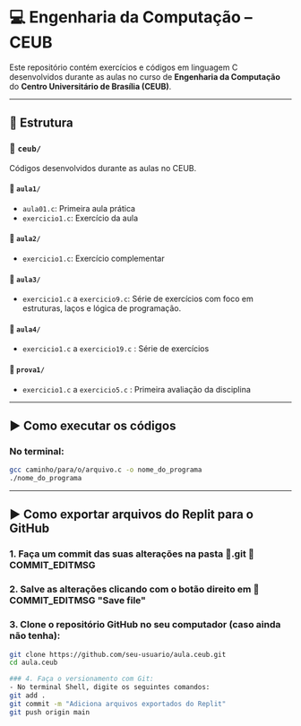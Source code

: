 # 💻 Engenharia da Computação – CEUB

Este repositório contém exercícios e códigos em linguagem C desenvolvidos durante as aulas no curso de **Engenharia da Computação** do **Centro Universitário de Brasília (CEUB)**.

---

## 📁 Estrutura

### 📂 `ceub/`  
Códigos desenvolvidos durante as aulas no CEUB.

#### 📂 `aula1/`
- `aula01.c`: Primeira aula prática
- `exercicio1.c`: Exercício da aula

#### 📂 `aula2/`
- `exercicio1.c`: Exercício complementar

#### 📂 `aula3/`
- `exercicio1.c` a `exercicio9.c`: Série de exercícios com foco em estruturas, laços e lógica de programação.

#### 📂 `aula4/`
- `exercicio1.c` a `exercicio19.c` : Série de exercícios

#### 📂 `prova1/`
- `exercicio1.c` a `exercicio5.c` : Primeira avaliação da disciplina

---

## ▶️ Como executar os códigos

### No terminal:
```bash
gcc caminho/para/o/arquivo.c -o nome_do_programa
./nome_do_programa
```

---
  
## ▶️ Como exportar arquivos do Replit para o GitHub
 
### 1. Faça um commit das suas alterações na pasta 📁.git 📂COMMIT_EDITMSG

### 2. Salve as alterações clicando com o botão direito em 📂COMMIT_EDITMSG "Save file"

### 3. Clone o repositório GitHub no seu computador (caso ainda não tenha):
```bash
git clone https://github.com/seu-usuario/aula.ceub.git
cd aula.ceub

### 4. Faça o versionamento com Git:
- No terminal Shell, digite os seguintes comandos:
git add .
git commit -m "Adiciona arquivos exportados do Replit"
git push origin main


